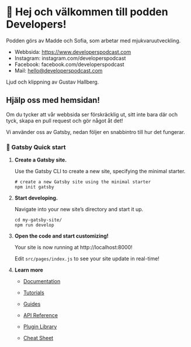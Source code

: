 # 🙋 Hej och välkommen till podden Developers!

Podden görs av Madde och Sofia, som arbetar med mjukvaruutveckling.

* Webbsida: https://www.developerspodcast.com
* Instagram: instagram.com/developerspodcast
* Facebook: facebook.com/developerspodcast
* Mail: hello@developerspodcast.com

Ljud och klippning av Gustav Hallberg.

## Hjälp oss med hemsidan!
Om du tycker att vår webbsida ser förskräcklig ut, sitt inte bara där och tyck, skapa en pull request och gör något åt det!

Vi använder oss av Gatsby, nedan följer en snabbintro till hur det fungerar.

### 🚀 Gatsby Quick start

1.  **Create a Gatsby site.**

    Use the Gatsby CLI to create a new site, specifying the minimal starter.

    ```shell
    # create a new Gatsby site using the minimal starter
    npm init gatsby
    ```

2.  **Start developing.**

    Navigate into your new site’s directory and start it up.

    ```shell
    cd my-gatsby-site/
    npm run develop
    ```

3.  **Open the code and start customizing!**

    Your site is now running at http://localhost:8000!

    Edit `src/pages/index.js` to see your site update in real-time!

4.  **Learn more**

    - [Documentation](https://www.gatsbyjs.com/docs/?utm_source=starter&utm_medium=readme&utm_campaign=minimal-starter)

    - [Tutorials](https://www.gatsbyjs.com/tutorial/?utm_source=starter&utm_medium=readme&utm_campaign=minimal-starter)

    - [Guides](https://www.gatsbyjs.com/tutorial/?utm_source=starter&utm_medium=readme&utm_campaign=minimal-starter)

    - [API Reference](https://www.gatsbyjs.com/docs/api-reference/?utm_source=starter&utm_medium=readme&utm_campaign=minimal-starter)

    - [Plugin Library](https://www.gatsbyjs.com/plugins?utm_source=starter&utm_medium=readme&utm_campaign=minimal-starter)

    - [Cheat Sheet](https://www.gatsbyjs.com/docs/cheat-sheet/?utm_source=starter&utm_medium=readme&utm_campaign=minimal-starter)
